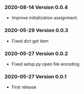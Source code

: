 ### 2020-08-14 Version 0.0.4
* Improve initialization assignment.

### 2020-05-29 Version 0.0.3
* Fixed dict get item


### 2020-05-27 Version 0.0.2
* Fixed setup.py open file encoding


### 2020-05-27 Version 0.0.1
* First release
